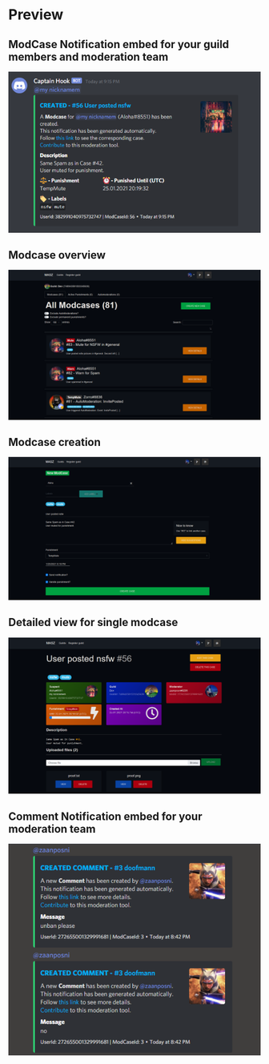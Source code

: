 # Preview

## ModCase Notification embed for your guild members and moderation team

<img src="embed.png"/>

## Modcase overview

<img src="modcases.png"/>

## Modcase creation

<img src="modcasecreate.png"/>

## Detailed view for single modcase

<img src="modcase.png"/>

## Comment Notification embed for your moderation team

<img src="comments.png"/>

